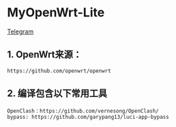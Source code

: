# MyOpenWrt-Lite  
<a href="https://t.me/my_openwrt" target="_blank">Telegram</a>  
  
## 1. OpenWrt来源：  
    https://github.com/openwrt/openwrt  
      
## 2. 编译包含以下常用工具  
    OpenClash：https://github.com/vernesong/OpenClash/  
    bypass: https://github.com/garypang13/luci-app-bypass  
